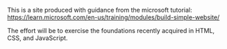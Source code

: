 This is a site produced with guidance from the microsoft tutorial: https://learn.microsoft.com/en-us/training/modules/build-simple-website/

The effort will be to exercise the foundations recently acquired in HTML, CSS, and JavaScript.

